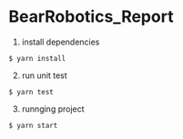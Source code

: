 # BearRobotics_Report

1. install dependencies

```
$ yarn install
```

2. run unit test

```
$ yarn test
```

3. runnging project

```
$ yarn start
```
